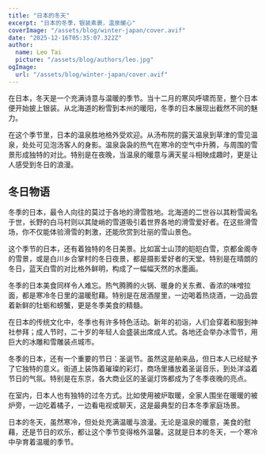 ```yaml
---
title: "日本的冬天"
excerpt: "日本的冬季，银装素裹，温泉暖心"
coverImage: "/assets/blog/winter-japan/cover.avif"
date: "2025-12-16T05:35:07.322Z"
author:
  name: Leo Tai
  picture: "/assets/blog/authors/leo.jpg"
ogImage:
  url: "/assets/blog/winter-japan/cover.avif"
---
```


在日本，冬天是一个充满诗意与温暖的季节。当十二月的寒风呼啸而至，整个日本便开始披上银装。从北海道的粉雪到本州的暖阳，冬季的日本展现出截然不同的魅力。

在这个季节里，日本的温泉胜地格外受欢迎。从汤布院的露天温泉到草津的雪见温泉，处处可见泡汤客人的身影。温泉袅袅的热气在寒冷的空气中升腾，与周围的雪景形成独特的对比。特别是在夜晚，当温泉的暖意与满天星斗相映成趣时，更是让人感受到冬日的浪漫。

## 冬日物语

冬季的日本，最令人向往的莫过于各地的滑雪胜地。北海道的二世谷以其粉雪闻名于世，长野的白马村则以其陡峭的雪道吸引着世界各地的滑雪爱好者。在这些滑雪场，你不仅能体验滑雪的刺激，还能欣赏到壮丽的雪山景色。

这个季节的日本，还有着独特的冬日美景。比如富士山顶的皑皑白雪，京都金阁寺的雪景，或是白川乡合掌村的冬日夜景，都是摄影爱好者的天堂。特别是在晴朗的冬日，蓝天白雪的对比格外鲜明，构成了一幅幅天然的水墨画。

冬季的日本美食同样令人难忘。热气腾腾的火锅、暖身的关东煮、香浓的味噌拉面，都是寒冷冬日里的温暖慰藉。特别是在居酒屋里，一边喝着热烧酒，一边品尝着新鲜的牡蛎和螃蟹，更是冬季美食的精髓。

在日本的传统文化中，冬季也有许多特色活动。新年的初诣，人们会穿着和服到神社参拜；成人节时，二十岁的年轻人会盛装出席成人式。各地还会举办冰雪节，用巨大的冰雕和雪雕装点城市。

冬季的日本，还有一个重要的节日：圣诞节。虽然这是舶来品，但日本人已经赋予了它独特的意义。街道上装饰着璀璨的彩灯，商场里播放着圣诞音乐，到处洋溢着节日的气氛。特别是在东京，各大商业区的圣诞灯饰都成为了冬季夜晚的亮点。

在室内，日本人也有独特的过冬方式。比如使用被炉取暖，全家人围坐在暖暖的被炉旁，一边吃着橘子，一边看电视或聊天，这是最典型的日本冬季家庭场景。

日本的冬天，虽然寒冷，但处处充满温暖与浪漫。无论是温泉的暖意，美食的慰藉，还是节日的欢乐，都让这个季节变得格外温馨。这就是日本的冬天，一个寒冷中孕育着温暖的季节。

